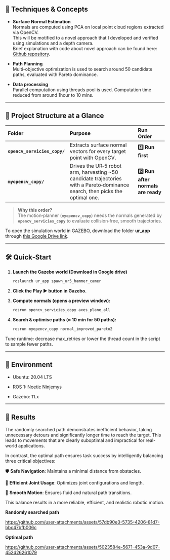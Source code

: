 ## 🧠 Techniques & Concepts

- **Surface Normal Estimation**  
  Normals are computed using PCA on local point cloud regions extracted via OpenCV.  
  This will be motified to a novel approach that I developed and verified using simulations and a depth camera.  
  Brief explanation with code about novel approach can be found here: [Github repository](https://github.com/JohnnyJunhwiMun/AccurateNormals.git).
  
- **Path Planning**  
Multi-objective optimization is used to search around 50 candidate paths, evaluated with Pareto dominance.

- **Data processing**  
Parallel computation using threads pool is used. Computation time reduced from around 1hour to 10 mins.

---

## 📂 Project Structure at a Glance

| Folder | Purpose | Run Order |
| :--- | :--- | :--- |
| **`opencv_servicies_copy/`** | Extracts surface normal vectors for every target point with OpenCV. | **1️⃣ Run first** |
| **`myopencv_copy/`** | Drives the UR‑5 robot arm, harvesting ~50 candidate trajectories with a Pareto‑dominance search, then picks the optimal one. | **2️⃣ Run after normals are ready** |

> **Why this order?**  
> The motion‑planner (**`myopencv_copy`**) needs the normals generated by **`opencv_servicies_copy`** to evaluate collision‑free, smooth trajectories.


To open the simulation world in GAZEBO, download the folder **ur_app** through [this Google Drive link](https://drive.google.com/drive/folders/1xmwS8ozH2GyCBaR0FgzfQC4MRwFhqW7f?usp=drive_link).


---
## 🛠️ Quick‑Start

1. **Launch the Gazebo world (Download in Google drive)**

   ```bash
   roslaunch ur_app spawn_ur5_hammer_camer
   ```

2. **Click the Play ▶️ button in Gazebo.**
3. **Compute normals (opens a preview window):**
   ```bash
   rosrun opencv_servicies_copy axes_plane_all
   ```
4. **Search & optimise paths (≈ 10 min for 50 paths):**
   ```bash
   rosrun myopencv_copy normal_improved_pareto2
   ```
  Tune runtime: decrease max_retries or lower the thread count in the script to sample fewer paths.
  
---

## 🧩 Environment

- Ubuntu: 20.04 LTS

- ROS 1: Noetic Ninjemys

- Gazebo: 11.x
  
---

## 🚀 Results
The randomly searched path demonstrates inefficient behavior, taking unnecessary detours and significantly longer time to reach the target. This leads to movements that are clearly suboptimal and impractical for real-world applications.

In contrast, the optimal path ensures task success by intelligently balancing three critical objectives:

🛡️ **Safe Navigation**: Maintains a minimal distance from obstacles.

🤖 **Efficient Joint Usage**: Optimizes joint configurations and length.

🌊 **Smooth Motion**: Ensures fluid and natural path transitions.

This balance results in a more reliable, efficient, and realistic robotic motion.

**Randomly searched path**

https://github.com/user-attachments/assets/57db90e3-5735-4206-81d7-bbc47bfb006c


**Optimal path**

https://github.com/user-attachments/assets/5023584e-5671-453a-9d07-452d26261079

